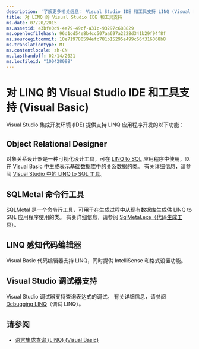 ```yaml
---
description: '了解更多相关信息： Visual Studio IDE 和工具支持 LINQ (Visual Basic) '
title: 对 LINQ 的 Visual Studio IDE 和工具支持
ms.date: 07/20/2015
ms.assetid: e3bfe0d9-4a79-49cf-a31c-93297c688829
ms.openlocfilehash: 96d1cd54e8b4cc507aa697a2228d341b29f94f8f
ms.sourcegitcommit: 10e719780594efc781b15295e499c66f316068b8
ms.translationtype: MT
ms.contentlocale: zh-CN
ms.lasthandoff: 02/14/2021
ms.locfileid: "100428098"
---
```

# <a name="visual-studio-ide-and-tools-support-for-linq-visual-basic"></a>对 LINQ 的 Visual Studio IDE 和工具支持 (Visual Basic)

Visual Studio 集成开发环境 (IDE) 提供支持 LINQ 应用程序开发的以下功能：  
  
## <a name="object-relational-designer"></a>Object Relational Designer  

 对象关系设计器是一种可视化设计工具，可在 [LINQ to SQL](../../../../framework/data/adonet/sql/linq/index.md) 应用程序中使用，以在 Visual Basic 中生成表示基础数据库中的关系数据的类。 有关详细信息，请参阅 [Visual Studio 中的 LINQ to SQL 工具](/visualstudio/data-tools/linq-to-sql-tools-in-visual-studio2)。  
  
## <a name="sqlmetal-command-line-tool"></a>SQLMetal 命令行工具  

 SQLMetal 是一个命令行工具，可用于在生成过程中从现有数据库生成供 LINQ to SQL 应用程序使用的类。 有关详细信息，请参阅 [SqlMetal.exe（代码生成工具）](../../../../framework/tools/sqlmetal-exe-code-generation-tool.md)。  
  
## <a name="linq-aware-code-editor"></a>LINQ 感知代码编辑器  

 Visual Basic 代码编辑器支持 LINQ，同时提供 IntelliSense 和格式设置功能。  
  
## <a name="visual-studio-debugger-support"></a>Visual Studio 调试器支持  

 Visual Studio 调试器支持查询表达式的调试。 有关详细信息，请参阅 [Debugging LINQ](/visualstudio/debugger/debugging-linq)（调试 LINQ）。  
  
## <a name="see-also"></a>请参阅

- [语言集成查询 (LINQ) (Visual Basic)](index.md)
